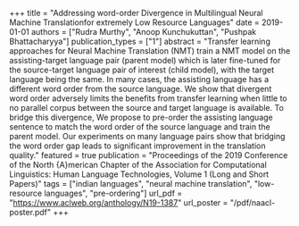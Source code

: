 +++
title = "Addressing word-order Divergence in Multilingual Neural Machine Translationfor extremely Low Resource Languages"
date = 2019-01-01
authors = ["Rudra Murthy", "Anoop Kunchukuttan", "Pushpak Bhattacharyya"]
publication_types = ["1"]
abstract = "Transfer learning approaches for Neural Machine Translation (NMT) train a NMT model on the assisting-target language pair (parent model) which is later fine-tuned for the source-target language pair of interest (child model), with the target language being the same. In many cases, the assisting language has a different word order from the source language. We show that divergent word order adversely limits the benefits from transfer learning when little to no parallel corpus between the source and target language is available. To bridge this divergence, We propose to pre-order the assisting language sentence to match the word order of the source language and train the parent model. Our experiments on many language pairs show that bridging the word order gap leads to significant improvement in the translation quality."
featured = true
publication = "Proceedings of the 2019 Conference of the North {A}merican Chapter of the Association for Computational Linguistics: Human Language Technologies, Volume 1 (Long and Short Papers)"
tags = ["indian languages", "neural machine translation", "low-resource languages", "pre-ordering"]
url_pdf = "https://www.aclweb.org/anthology/N19-1387"
url_poster = "/pdf/naacl-poster.pdf"
+++
 
